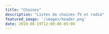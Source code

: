 ```yaml
---
title: "Chaines"
description: "Listes de chaines TV et radio"
featured_image: '/images/header.png'
date: 2019-08-19T12:00:00-05:00
---
```

